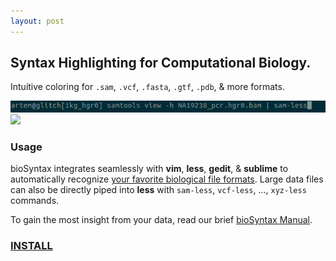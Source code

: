 ```yaml
---
layout: post
---
```


## Syntax Highlighting for Computational Biology.

Intuitive coloring for `.sam`, `.vcf`, `.fasta`, `.gtf`, `.pdb`, & more formats.

![Example less command](images/sam-less_command.gif)
[<img src="http://biosyntax.org/images/sam-less-small.gif">](images/screens/sam-less.png)

### Usage

bioSyntax integrates seamlessly with **vim**, **less**, **gedit**, & **sublime** to automatically recognize [your favorite biological file formats](man#supported-file-formats). Large data files can also be directly piped into **less** with `sam-less`, `vcf-less`, ..., `xyz-less` commands.

To gain the most insight from your data, read our brief [bioSyntax Manual](man).

### [INSTALL](install)